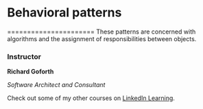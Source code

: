 # Behavioral patterns
======================
These patterns are concerned with algorithms and the assignment of responsibilities between objects.

### Instructor

**Richard Goforth**

_Software Architect and Consultant_

Check out some of my other courses on [LinkedIn Learning](https://www.linkedin.com/learning/instructors/richard-goforth).